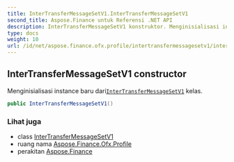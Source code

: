 ```yaml
---
title: InterTransferMessageSetV1.InterTransferMessageSetV1
second_title: Aspose.Finance untuk Referensi .NET API
description: InterTransferMessageSetV1 konstruktor. Menginisialisasi instance baru dariInterTransferMessageSetV1 kelas.
type: docs
weight: 10
url: /id/net/aspose.finance.ofx.profile/intertransfermessagesetv1/intertransfermessagesetv1/
---
```

## InterTransferMessageSetV1 constructor

Menginisialisasi instance baru dari[`InterTransferMessageSetV1`](../) kelas.

```csharp
public InterTransferMessageSetV1()
```

### Lihat juga

* class [InterTransferMessageSetV1](../)
* ruang nama [Aspose.Finance.Ofx.Profile](../../intertransfermessagesetv1/)
* perakitan [Aspose.Finance](../../../)


